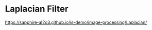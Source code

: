 Laplacian Filter
=======================================================

https://sapphire-al2o3.github.io/js-demo/image-processing/Laplacian/
